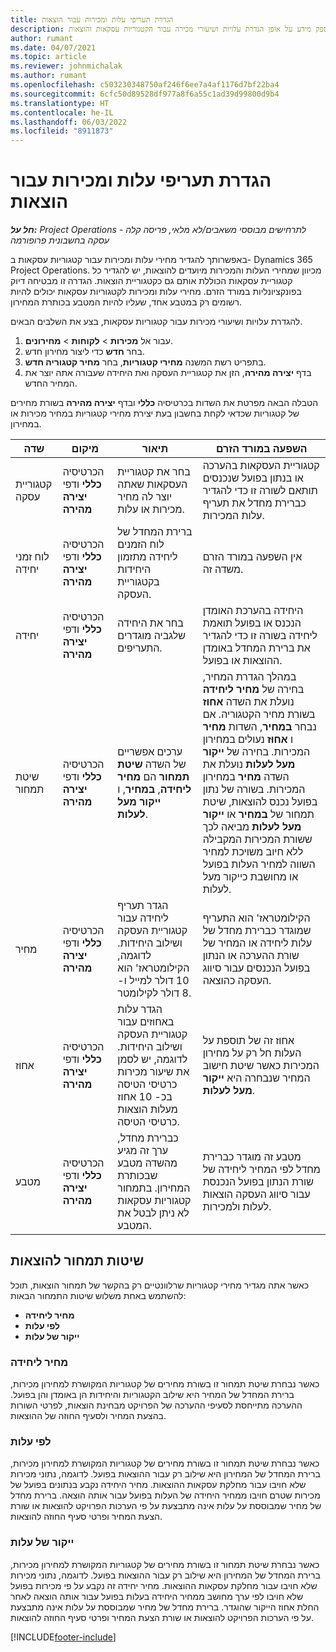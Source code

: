 ```yaml
---
title: הגדרת תעריפי עלות ומכירות עבור הוצאות
description: מאמר זה מספק מידע על אופן הגדרת עלויות ושיעורי מכירה עבור הקטגוריות עסקאות והוצאות.
author: rumant
ms.date: 04/07/2021
ms.topic: article
ms.reviewer: johnmichalak
ms.author: rumant
ms.openlocfilehash: c503230348750af246f6ee7a4af1176d7bf22ba4
ms.sourcegitcommit: 6cfc50d89528df977a8f6a55c1ad39d99800d9b4
ms.translationtype: HT
ms.contentlocale: he-IL
ms.lasthandoff: 06/03/2022
ms.locfileid: "8911873"
---
```

# <a name="set-up-cost-and-sales-rates-for-expenses"></a>הגדרת תעריפי עלות ומכירות עבור הוצאות

_**חל על:** Project Operations לתרחישים מבוססי משאבים/לא מלאי, פריסה קלה - עסקה בחשבונית פרופורמה_

באפשרותך להגדיר מחירי עלות ומכירות עבור קטגוריות עסקאות ב- Dynamics 365 Project Operations. מכיוון שמחירי העלות והמכירות מיועדים להוצאות, יש להגדיר כל קטגוריית עסקאות הכוללת אותם גם כקטגוריית הוצאות. הגדרה זו מבטיחה דיוק בפונקציונליות במורד הזרם. מחירי עלות ומכירות לקטגוריות עסקאות יכולים להיות רשומים רק במטבע אחד, שעליו להיות המטבע בכותרת המחירון.

להגדרת עלויות ושיעורי מכירות עבור קטגוריות עסקאות, בצע את השלבים הבאים. 

1. עבור אל **מכירות** > **לקוחות** > **מחירונים**.
2. בחר **חדש** כדי ליצור מחירון חדש. 
3. בתפריט רשת המשנה **מחירי קטגוריות**, בחר **מחיר קטגוריה חדש**. 
4. בדף **יצירה מהירה**, הזן את קטגוריית העסקה ואת היחידה שעבורה אתה יוצר את המחיר החדש.

הטבלה הבאה מפרטת את השדות בכרטיסיה **כללי** ובדף **יצירה מהירה** בשורת מחירים של קטגוריות שכדאי לקחת בחשבון בעת יצירת מחירי קטגוריות במחיר מכירות או במחירון.

| שדה | מיקום | תיאור | השפעה במורד הזרם |
| --- | --- | --- | --- |
| קטגוריית עסקה | הכרטיסיה **כללי** ודפי **יצירה מהירה** | בחר את קטגוריית העסקאות שאתה יוצר לה מחיר מכירות או עלות. | קטגוריית העסקאות בהערכה או בנתון בפועל שנכנסים תותאם לשורה זו כדי להגדיר כברירת מחדל את תעריף עלות המכירות. |
| לוח זמני יחידה | הכרטיסיה **כללי** ודפי **יצירה מהירה** | ברירת המחדל של לוח הזמנים ליחידה מתזמון היחידות בקטגוריית העסקה. | אין השפעה במורד הזרם משדה זה. |
| יחידה | הכרטיסיה **כללי** ודפי **יצירה מהירה** | בחר את היחידה שלגביה מוגדרים התעריפים. | היחידה בהערכת האומדן הנכנס או בפועל תואמת ליחידה בשורה זו כדי להגדיר את ברירת המחדל באומדן ההוצאות או בפועל. |
| שיטת תמחור | הכרטיסיה **כללי** ודפי **יצירה מהירה** | ערכים אפשריים של השדה **שיטת תמחור** הם **מחיר ליחידה**, **במחיר**, ו **ייקור מעל לעלות**. | במהלך הגדרת המחיר, בחירה של **מחיר ליחידה** נועלת את השדה **אחוז** בשורת מחיר הקטגוריה. אם נבחר **במחיר**, השדות **מחיר** ו **אחוּז** נעולים במחירון המכירות. בחירה של **ייקור מעל לעלות** נועלת את השדה **מחיר** במחירון המכירות. בשורה של נתון בפועל נכנס להוצאות, שיטת תמחור של **במחיר** או **ייקור מעל לעלות** מביאה לכך ששורת המכירות המקבילה ללא חיוב משויכת למחיר השווה למחיר העלות בפועל או מחושבת כייקור מעל לעלות. |
| מחיר | הכרטיסיה **כללי** ודפי **יצירה מהירה** | הגדר תעריף ליחידה עבור קטגוריית העסקה ושילוב היחידות. לדוגמה, הקילומטראז' הוא 10 דולר למייל ו- 8 דולר לקילומטר. | הקילומטראז' הוא התעריף שמוגדר כברירת מחדל של עלות ליחידה או המחיר של שורת ההערכה או הנתון בפועל הנכנסים עבור סיווג העסקה כהוצאה.|
| אחוז | הכרטיסיה **כללי** ודפי **יצירה מהירה** | הגדר עלות באחוזים עבור קטגוריית העסקה ושילוב היחידות. לדוגמה, יש לסמן את שיעור מכירות כרטיסי הטיסה בכ- 10 אחוז מעלות הוצאות כרטיסי הטיסה. | אחוז זה של תוספת על העלות חל רק על מחירון המכירות כאשר שיטת חישוב המחיר שנבחרה היא **ייקור מעל לעלות**. |
| מטבע | הכרטיסיה **כללי** ודפי **יצירה מהירה** | כברירת מחדל, ערך זה מגיע מהשדה מטבע שבכותרת המחירון. בתמחור קטגוריות עסקאות לא ניתן לבטל את המטבע. | מטבע זה מוגדר כברירת מחדל לפי המחיר ליחידה של שורת הנתון בפועל הנכנסת עבור סיווג העסקה הוצאות לעלות ולמכירות. |

## <a name="pricing-methods-for-expenses"></a>שיטות תמחור להוצאות

כאשר אתה מגדיר מחירי קטגוריות שרלוונטיים רק בהקשר של תמחור הוצאות, תוכל להשתמש באחת משלוש שיטות התמחור הבאות:

- **מחיר ליחידה**
- **לפי עלות**
- **ייקור של עלות**

### <a name="price-per-unit"></a>מחיר ליחידה
כאשר נבחרת שיטת תמחור זו בשורת מחירים של קטגוריות המקושרת למחירון מכירות, ברירת המחדל של המחיר היא שילוב הקטגוריות והיחידות הן באומדן והן בפועל. ההערכה מתייחסת לסעיפי ההערכה של הפרויקט מבחינת הוצאות, לפרטי השורות בהצעת המחיר ולסעיף החוזה של ההוצאות.

### <a name="at-cost"></a>לפי עלות
כאשר נבחרת שיטת תמחור זו בשורת מחירים של קטגוריות המקושרת למחירון מכירות, ברירת המחדל של המחירון היא שילוב רק עבור ההוצאות בפועל. לדוגמה, נתוני מכירות שלא חויבו עבור מחלקת עסקאות ההוצאות. מחיר היחידה נקבע בנתונים בפועל של מכירות שטרם חויבו ממחיר היחידה של העלות בפועל עבור אותה הוצאה. ברירת מחדל של מחיר שמבוססת על עלות אינה מתבצעת על פי הערכות הפרויקט להוצאות או שורת הצעת המחיר ופרטי סעיף החוזה להוצאות.

### <a name="markup-over-cost"></a>ייקור של עלות
כאשר נבחרת שיטת תמחור זו בשורת מחירים של קטגוריות המקושרת למחירון מכירות, ברירת המחדל של המחירון היא שילוב רק עבור ההוצאות בפועל. לדוגמה, נתוני מכירות שלא חויבו עבור מחלקת עסקאות ההוצאות. מחיר יחידה זה נקבע על פי מכירות בפועל שלא חויבו לפי ערך מחושב ממחיר היחידה בעלות בפועל עבור אותה הוצאה לאחר החלת אחוז הייקור שהוגדר. ברירת מחדל של מחיר שמבוססת על עלות אינה מתבצעת על פי הערכות הפרויקט להוצאות או שורת הצעת המחיר ופרטי סעיף החוזה להוצאות.


[!INCLUDE[footer-include](../includes/footer-banner.md)]
